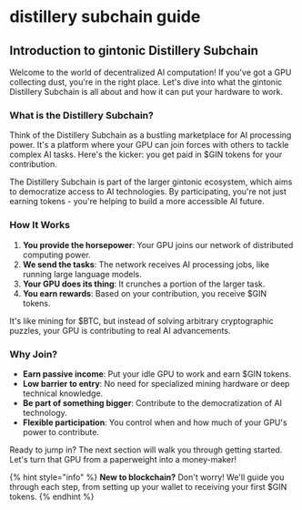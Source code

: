 # distillery subchain guide

## Introduction to gintonic Distillery Subchain

Welcome to the world of decentralized AI computation! If you've got a GPU collecting dust, you're in the right place. Let's dive into what the gintonic Distillery Subchain is all about and how it can put your hardware to work.

### What is the Distillery Subchain?

Think of the Distillery Subchain as a bustling marketplace for AI processing power. It's a platform where your GPU can join forces with others to tackle complex AI tasks. Here's the kicker: you get paid in $GIN tokens for your contribution.

The Distillery Subchain is part of the larger gintonic ecosystem, which aims to democratize access to AI technologies. By participating, you're not just earning tokens - you're helping to build a more accessible AI future.

### How It Works

1. **You provide the horsepower**: Your GPU joins our network of distributed computing power.
2. **We send the tasks**: The network receives AI processing jobs, like running large language models.
3. **Your GPU does its thing**: It crunches a portion of the larger task.
4. **You earn rewards**: Based on your contribution, you receive $GIN tokens.

It's like mining for $BTC, but instead of solving arbitrary cryptographic puzzles, your GPU is contributing to real AI advancements.

### Why Join?

* **Earn passive income**: Put your idle GPU to work and earn $GIN tokens.
* **Low barrier to entry**: No need for specialized mining hardware or deep technical knowledge.
* **Be part of something bigger**: Contribute to the democratization of AI technology.
* **Flexible participation**: You control when and how much of your GPU's power to contribute.

Ready to jump in? The next section will walk you through getting started. Let's turn that GPU from a paperweight into a money-maker!

{% hint style="info" %}
**New to blockchain?** Don't worry! We'll guide you through each step, from setting up your wallet to receiving your first $GIN tokens.
{% endhint %}
